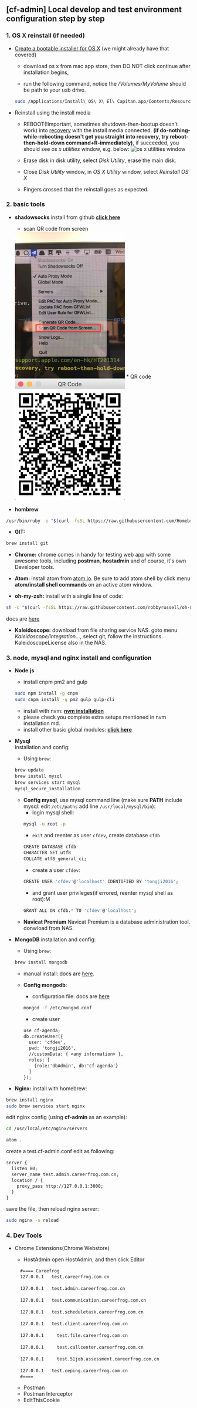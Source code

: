 ## **[cf-admin]** Local develop and test environment configuration step by step
### 1. OS X reinstall (if needed)
* [Create a bootable installer for OS X](https://support.apple.com/en-hk/HT201372) (we might already have that covered)
    * download os x from mac app store, then DO NOT click continue after installation begins,

    * run the following command, notice the */Volumes/MyVolume* should be path to your usb drive.
    ```bash
    sudo /Applications/Install\ OS\ X\ El\ Capitan.app/Contents/Resources/createinstallmedia --volume /Volumes/MyVolume --applicationpath /Applications/Install\ OS\ X\ El\ Capitan.app
    ```

* Reinstall using the install media
  * REBOOT(!important, sometimes shutdown-then-bootup doesn't work) into [recovery](https://support.apple.com/en-hk/HT201314) with the install media connected.  __(if do-nothing-while-rebooting doesn't get you straight into recovery, try reboot-then-hold-down command+R-immediately)__, if succeeded, you should see *os x utilities* window, e.g. below:
  ![*os x utilities* window](https://support.apple.com/library/content/dam/edam/applecare/images/en_US/osx/yosemite-restart-recovery_mode-reinstall_os_x.png)

  * Erase disk in disk utility, select *Disk Utility*, erase the main disk.
  * Close *Disk Utility* window, in *OS X Utility* window, select *Reinstall OS X*
  * Fingers crossed that the reinstall goes as expected.

### 2. basic tools
  * **shadowsocks** install from github [**click here**](https://github.com/shadowsocks/ShadowsocksX-NG/releases)
    * scan QR code from screen  
    <img src="./scan_qr_code.jpg" width="300">
    * QR code  
    <img src="./qrcode.png" width="300">

  * **hombrew**
  ```bash
  /usr/bin/ruby -e "$(curl -fsSL https://raw.githubusercontent.com/Homebrew/install/master/install)"
  ```
  * **GIT:**
  ```bash
  brew install git
  ```

  * **Chrome:** chrome comes in handy for testing web app with some awesome tools, including **postman**, **hostadmin** and of course, it's own Developer tools.

  * **Atom:** install atom from [atom.io](https://atom.io). Be sure to add atom shell by click menu **atom/install shell commands** on an active atom window.

  * **oh-my-zsh:** install with a single line of code:
  ```bash
  sh -c "$(curl -fsSL https://raw.githubusercontent.com/robbyrussell/oh-my-zsh/master/tools/install.sh)"
  ```
  docs are [here](https://github.com/robbyrussell/oh-my-zsh)

  * **Kaleidoscope:** download from file sharing service NAS. goto menu *Kaleidoscope/integration...*, select git, follow the instructions.
    KaleidoscopeLicense also in the NAS.

### 3. node, mysql and nginx install and configuration
  * **Node.js**
    * install cnpm pm2 and gulp
    ```bash
    sudo npm install -g cnpm
    sudo cnpm install -g pm2 gulp gulp-cli
    ```
    * install with nvm:
    [**nvm installation**](https://github.com/8dianhou/cf-mind-palace/blob/master/javascript/upgrade_to_node_v6.md)
    * please check you complete extra setups mentioned in nvm installation md.
    * install other basic global modules:
    [**click here**](https://github.com/8dianhou/cf-mind-palace/blob/master/javascript/use_babel_everywhere.md)

  * **Mysql**   
    installation and config:
    + Using `brew`:
    ```bash
    brew update
    brew install mysql
    brew services start mysql
    mysql_secure_installation
    ```

    * **Config mysql**, use mysql command line (make sure **PATH** include mysql: edit `/etc/paths` add line `/usr/local/mysql/bin`):</br>
      + login mysql shell:
      ```bash
      mysql -u root -p
      ```
      + `exit` and reenter as user `cfdev`, create database `cfdb`
      ```bash
      CREATE DATABASE cfdb
      CHARACTER SET utf8
      COLLATE utf8_general_ci;
      ```
      + create a user `cfdev`:
      ```bash
      CREATE USER 'cfdev'@'localhost' IDENTIFIED BY 'tongji2016';
      ```
      + and grant user privileges(if errored, reenter mysql shell as root):M
      ```bash
      GRANT ALL ON cfdb.* TO 'cfdev'@'localhost';
      ```
    * **Navicat Premium** Navicat Premium is a database administration tool. donwload from NAS.


  * **MongoDB** installation and config:
    + Using `brew`:
    ```bash
    brew install mongodb
    ```
    + manual install:
    docs are  [here](https://docs.mongodb.com/manual/tutorial/install-mongodb-on-os-x/).

    * **Config mongodb**:</br>
      + configuration file: docs are [here](https://docs.mongodb.com/v3.2/reference/configuration-options/)
      ```bash
      mongod -f /etc/mongod.conf
      ```

      + create user
      ```shell
      use cf-agenda;
      db.createUser({
        user: 'cfdev',
        pwd: 'tongji2016',
        //customData: { <any information> },
        roles: [
          {role:'dbAdmin', db:'cf-agenda'}
        ]
      });
      ```

  * **Nginx:** install with homebrew:

  ```bash
  brew install nginx
  sudo brew services start nginx
  ```

  edit nginx config (using **cf-admin** as an example):

  ```bash
  cd /usr/local/etc/nginx/servers
  ```
  ```bash
  atom .
  ```
  create a test.cf-admin.conf edit as following:
  ```
  server {
    listen 80;
    server_name test.admin.careerfrog.com.cn;
    location / {
      proxy_pass http://127.0.0.1:3000;
    }
  }
  ```
  save the file, then reload nginx server:
  ```bash
  sudo nginx -s reload
  ```

### 4. Dev Tools

  * Chrome Extensions(Chrome Webstore)
    * HostAdmin
    open HostAdmin, and then click Editor  
    ```
      #==== Careefrog
      127.0.0.1	  test.careerfrog.com.cn

      127.0.0.1	  test.admin.careerfrog.com.cn

      127.0.0.1	  test.communication.careerfrog.com.cn

      127.0.0.1   test.scheduletask.careerfrog.com.cn

      127.0.0.1   test.client.careerfrog.com.cn

      127.0.0.1 	test.file.careerfrog.com.cn

      127.0.0.1 	test.callcenter.careerfrog.com.cn

      127.0.0.1 	test.51job.assessment.careerfrog.com.cn

      127.0.0.1   test.ceping.careerfrog.com.cn
      #====
    ```

    * Postman
    * Postman Interceptor
    * EditThisCookie
